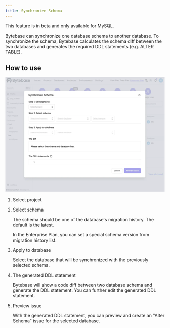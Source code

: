 ```yaml
---
title: Synchronize Schema
---
```


<hint-block type="warning">

This feature is in beta and only available for MySQL.

</hint-block>

Bytebase can synchronize one database schema to another database. To synchronize the schema, Bytebase calculates the schema diff between the two databases and generates the required DDL statements (e.g. ALTER TABLE).

## How to use

![sync-schema-dialog](/static/docs/change-database/synchronize-schema/sync-schema-dialog.webp)

1. Select project

2. Select schema

   The schema should be one of the database's migration history. The default is the latest.

   <hint-block type="info">

   In the Enterprise Plan, you can set a special schema version from migration history list.

   </hint-block>

3. Apply to database

   Select the database that will be synchronized with the previously selected schema.

4. The generated DDL statement

   Bytebase will show a code diff between two database schema and generate the DDL statement. You can further edit the generated DDL statement.

5. Preview issue

   With the generated DDL statement, you can preview and create an "Alter Schema" issue for the selected database.
